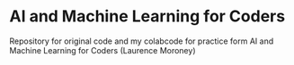 # AI and Machine Learning for Coders 
Repository for original code and my colabcode for practice form AI and Machine Learning for Coders (Laurence Moroney) 
